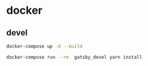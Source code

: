 # docker

## devel

~~~bash
docker-compose up -d --build
~~~

~~~bash
docker-compose run --rm  gatsby_devel yarn install
~~~

